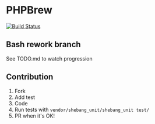 # PHPBrew

[![Build Status](https://travis-ci.org/phpbrew/phpbrew.svg?branch=bash-rework)](https://travis-ci.org/phpbrew/phpbrew)

## Bash rework branch

See TODO.md to watch progression

## Contribution

1. Fork
2. Add test
3. Code
4. Run tests with `vendor/shebang_unit/shebang_unit test/`
5. PR when it's OK!
